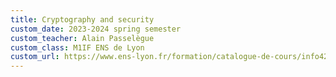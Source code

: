 ```yaml
---
title: Cryptography and security
custom_date: 2023-2024 spring semester
custom_teacher: Alain Passelègue
custom_class: M1IF ENS de Lyon
custom_url: https://www.ens-lyon.fr/formation/catalogue-de-cours/info4214/2023
---
```

